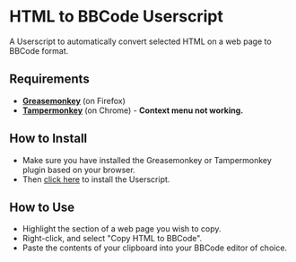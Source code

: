# HTML to BBCode Userscript

A Userscript to automatically convert selected HTML on a web page to BBCode format.

## Requirements

* [**Greasemonkey**](https://addons.mozilla.org/en-US/firefox/addon/greasemonkey/) (on Firefox)
* [**Tampermonkey**](https://chrome.google.com/webstore/detail/tampermonkey/dhdgffkkebhmkfjojejmpbldmpobfkfo?hl=en) (on Chrome) - **Context menu not working.**

## How to Install
* Make sure you have installed the Greasemonkey or Tampermonkey plugin based on your browser.
* Then [click here](https://github.com/wayne-hartmann/html-to-markdown-userscript/raw/master/HTML-to-Markdown.user.js) to install the Userscript.

## How to Use
* Highlight the section of a web page you wish to copy.
* Right-click, and select "Copy HTML to BBCode".
* Paste the contents of your clipboard into your BBCode editor of choice.
